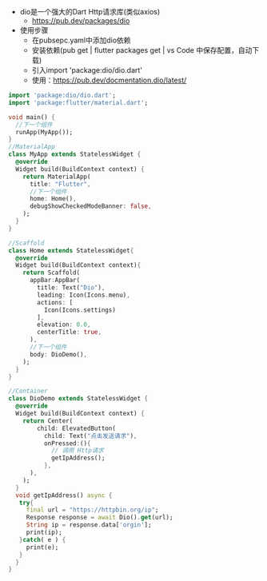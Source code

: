 - dio是一个强大的Dart Http请求库(类似axios)
  - https://pub.dev/packages/dio
- 使用步骤
  - 在pubsepc.yaml中添加dio依赖
  - 安装依赖(pub get | flutter packages get | vs Code 中保存配置，自动下载)
  - 引入import 'package:dio/dio.dart'
  - 使用：https://pub.dev/docmentation.dio/latest/

```dart
import 'package:dio/dio.dart';
import 'package:flutter/material.dart';

void main() {
  //下一个组件
  runApp(MyApp());
}
//MaterialApp
class MyApp extends StatelessWidget {
  @override
  Widget build(BuildContext context) {
    return MaterialApp(
      title: "Flutter",
      //下一个组件
      home: Home(),
      debugShowCheckedModeBanner: false,
    );
  }
}

//Scaffold
class Home extends StatelessWidget{
  @override
  Widget build(BuildContext context){
    return Scaffold(
      appBar:AppBar(
        title: Text("Dio"),
        leading: Icon(Icons.menu),
        actions: [
          Icon(Icons.settings)
        ],
        elevation: 0.0,
        centerTitle: true,
      ),
      //下一个组件
      body: DioDemo(),
    );
  }
}

//Container
class DioDemo extends StatelessWidget {
  @override
  Widget build(BuildContext context) {
    return Center(
        child: ElevatedButton(
          child: Text("点击发送请求"),
          onPressed:(){
            // 调用 Http请求
            getIpAddress();
          },
      ),
    );
  }
  void getIpAddress() async {
   try{
     final url = "https://httpbin.org/ip";
     Response response = await Dio().get(url);
     String ip = response.data['orgin'];
     print(ip);
   }catch( e ) {
     print(e);
   }
  }
}
```

